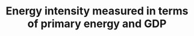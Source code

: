 ---
actual_indicator_available: Total Primary Energy Consumption per Real Dollar of GDP
  (Thousand Btu per Chained (2009) Dollar)
actual_indicator_available_description: From Table 1.7 of the  Energy Information
  Administration's Monthly Energy Review
data_non_statistical: false
date_metadata_updated: '2017-09-21'
date_of_national_source_publication: AUGUST 2017
disaggregation_categories: N/A
disaggregation_geography: National
goal_meta_link: http://unstats.un.org/sdgs/files/metadata-compilation/Metadata-Goal-7.pdf
goal_meta_link_page: 13
graph: longitudinal
graph_status_notes: Graphed
graph_title: US Total Primary Energy Consumption per Real Dollar of GDP (Thousand
  Btu per Chained (2009) Dollar)
graph_type: line
graph_type_description: null
has_metadata: true
indicator: 7.3.1
indicator_definition: Primary energy intensity is obtained by dividing total primary
  energy supply over gross domestic product. Total primary energy supply, as defined
  by the IEA, is made up of production plus net imports minus international marine
  and aviation bunkers plus-stock changes. For international comparison purposes,
  GDP is measured in constant terms at purchasing power parity.
indicator_name: Energy intensity measured in terms of primary energy and GDP
indicator_sort_order: 07.03.01
indicator_variable: tot_prm_eny_con_dol_gdp
layout: indicator
method_of_computation: Calculated as energy consumption divided by U.S. gross domestic
  product in chained (2009) dollars
periodicity: Annual provided, monthly data also available
permalink: /7-3-1/
published: true
rationale_interpretation: Energy intensity is an indication of how much energy is
  used to produce one unit of economic output. It is a proxy of the efficiency with
  which an economy is able to use energy to produce economic output. A lower ratio
  indicates that less energy is used to produce one unit of output.
reporting_status: complete
scheduled_update_by_national_source: MARCH 2018
sdg_goal: 7
source_active_1: true
source_agency_staff_email_1: maggie.woodward@eia.gov
source_agency_staff_name_1: Maggie Woodward
source_agency_survey_dataset_1: Energy Information Agency
source_notes_1: null
source_title_1: null
source_url_1: http://www.eia.gov/totalenergy/data/monthly/
target: By 2030, double the global rate of improvement in energy efficiency.
target_id: '7.3'
time_period: 1949-2016 available
title: Energy intensity measured in terms of primary energy and GDP
un_custodial_agency: 'UNSD, IEA (Partnering Agencies: World Bank, UN Energy)'
un_designated_tier: '1'
unit_of_measure: Energy intensity, defined as  thousand Btu per chained (2009) dollar
variable_description: null
variable_notes: null
---